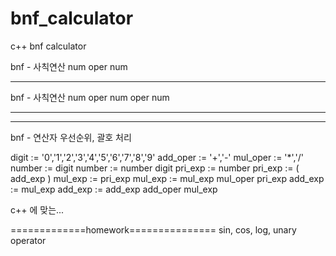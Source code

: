 # bnf_calculator
c++ bnf calculator

bnf - 사칙연산 num oper num

-----------------------------------------------------
bnf - 사칙연산 num oper num oper num

-----------------------------------------------------


-----------------------------------------------------
bnf - 연산자 우선순위, 괄호 처리

digit := '0','1','2','3','4','5','6','7','8','9'
add_oper := '+','-'
mul_oper := '*','/'
number := digit
number := number digit
pri_exp := number 
pri_exp := ( add_exp )
mul_exp := pri_exp 
mul_exp := mul_exp mul_oper pri_exp
add_exp := mul_exp
add_exp := add_exp add_oper mul_exp


c++ 에 맞는...

=============homework===============
sin, cos, log, unary operator
